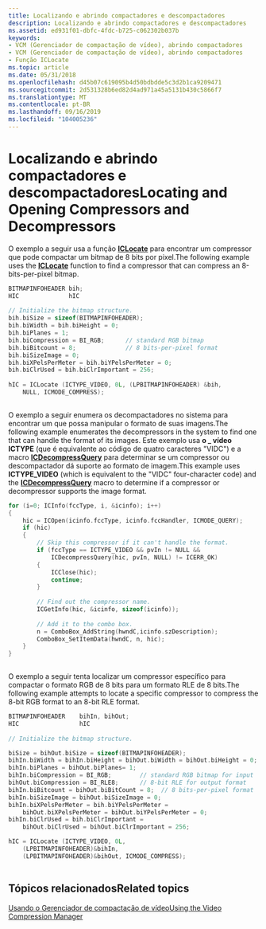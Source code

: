 ```yaml
---
title: Localizando e abrindo compactadores e descompactadores
description: Localizando e abrindo compactadores e descompactadores
ms.assetid: ed931f01-dbfc-4fdc-b725-c062302b037b
keywords:
- VCM (Gerenciador de compactação de vídeo), abrindo compactadores
- VCM (Gerenciador de compactação de vídeo), abrindo compactadores
- Função ICLocate
ms.topic: article
ms.date: 05/31/2018
ms.openlocfilehash: d45b07c619095b4d50bdbdde5c3d2b1ca9209471
ms.sourcegitcommit: 2d531328b6ed82d4ad971a45a5131b430c5866f7
ms.translationtype: MT
ms.contentlocale: pt-BR
ms.lasthandoff: 09/16/2019
ms.locfileid: "104005236"
---
```

# <a name="locating-and-opening-compressors-and-decompressors"></a><span data-ttu-id="8a881-106">Localizando e abrindo compactadores e descompactadores</span><span class="sxs-lookup"><span data-stu-id="8a881-106">Locating and Opening Compressors and Decompressors</span></span>

<span data-ttu-id="8a881-107">O exemplo a seguir usa a função [**ICLocate**](/windows/desktop/api/Vfw/nf-vfw-iclocate) para encontrar um compressor que pode compactar um bitmap de 8 bits por pixel.</span><span class="sxs-lookup"><span data-stu-id="8a881-107">The following example uses the [**ICLocate**](/windows/desktop/api/Vfw/nf-vfw-iclocate) function to find a compressor that can compress an 8-bits-per-pixel bitmap.</span></span>


```C++
BITMAPINFOHEADER bih; 
HIC              hIC 
 
// Initialize the bitmap structure. 
bih.biSize = sizeof(BITMAPINFOHEADER); 
bih.biWidth = bih.biHeight = 0; 
bih.biPlanes = 1; 
bih.biCompression = BI_RGB;      // standard RGB bitmap 
bih.biBitcount = 8;              // 8 bits-per-pixel format 
bih.biSizeImage = 0; 
bih.biXPelsPerMeter = bih.biYPelsPerMeter = 0; 
bih.biClrUsed = bih.biClrImportant = 256; 
 
hIC = ICLocate (ICTYPE_VIDEO, 0L, (LPBITMAPINFOHEADER) &bih, 
    NULL, ICMODE_COMPRESS); 
 
```



<span data-ttu-id="8a881-108">O exemplo a seguir enumera os decompactadores no sistema para encontrar um que possa manipular o formato de suas imagens.</span><span class="sxs-lookup"><span data-stu-id="8a881-108">The following example enumerates the decompressors in the system to find one that can handle the format of its images.</span></span> <span data-ttu-id="8a881-109">Este exemplo usa **o \_ vídeo ICTYPE** (que é equivalente ao código de quatro caracteres "VIDC") e a macro [**ICDecompressQuery**](/windows/desktop/api/Vfw/nf-vfw-icdecompressquery) para determinar se um compressor ou descompactador dá suporte ao formato de imagem.</span><span class="sxs-lookup"><span data-stu-id="8a881-109">This example uses **ICTYPE\_VIDEO** (which is equivalent to the "VIDC" four-character code) and the [**ICDecompressQuery**](/windows/desktop/api/Vfw/nf-vfw-icdecompressquery) macro to determine if a compressor or decompressor supports the image format.</span></span>


```C++
for (i=0; ICInfo(fccType, i, &icinfo); i++) 
{ 
    hic = ICOpen(icinfo.fccType, icinfo.fccHandler, ICMODE_QUERY); 
    if (hic) 
    { 
        // Skip this compressor if it can't handle the format. 
        if (fccType == ICTYPE_VIDEO && pvIn != NULL && 
            ICDecompressQuery(hic, pvIn, NULL) != ICERR_OK) 
        { 
            ICClose(hic); 
            continue; 
        } 
 
        // Find out the compressor name. 
        ICGetInfo(hic, &icinfo, sizeof(icinfo)); 
 
        // Add it to the combo box. 
        n = ComboBox_AddString(hwndC,icinfo.szDescription); 
        ComboBox_SetItemData(hwndC, n, hic); 
    } 
} 
 
```



<span data-ttu-id="8a881-110">O exemplo a seguir tenta localizar um compressor específico para compactar o formato RGB de 8 bits para um formato RLE de 8 bits.</span><span class="sxs-lookup"><span data-stu-id="8a881-110">The following example attempts to locate a specific compressor to compress the 8-bit RGB format to an 8-bit RLE format.</span></span>


```C++
BITMAPINFOHEADER    bihIn, bihOut; 
HIC                 hIC 
 
// Initialize the bitmap structure. 

biSize = bihOut.biSize = sizeof(BITMAPINFOHEADER); 
bihIn.biWidth = bihIn.biHeight = bihOut.biWidth = bihOut.biHeight = 0; 
bihIn.biPlanes = bihOut.biPlanes= 1; 
bihIn.biCompression = BI_RGB;        // standard RGB bitmap for input 
bihOut.biCompression = BI_RLE8;      // 8-bit RLE for output format 
bihIn.biBitcount = bihOut.biBitCount = 8;  // 8 bits-per-pixel format 
bihIn.biSizeImage = bihOut.biSizeImage = 0; 
bihIn.biXPelsPerMeter = bih.biYPelsPerMeter = 
    bihOut.biXPelsPerMeter = bihOut.biYPelsPerMeter = 0; 
bihIn.biClrUsed = bih.biClrImportant = 
    bihOut.biClrUsed = bihOut.biClrImportant = 256; 

hIC = ICLocate (ICTYPE_VIDEO, 0L, 
    (LPBITMAPINFOHEADER)&bihIn, 
    (LPBITMAPINFOHEADER)&bihOut, ICMODE_COMPRESS); 
 
```



## <a name="related-topics"></a><span data-ttu-id="8a881-111">Tópicos relacionados</span><span class="sxs-lookup"><span data-stu-id="8a881-111">Related topics</span></span>

<dl> <dt>

[<span data-ttu-id="8a881-112">Usando o Gerenciador de compactação de vídeo</span><span class="sxs-lookup"><span data-stu-id="8a881-112">Using the Video Compression Manager</span></span>](using-the-video-compression-manager.md)
</dt> </dl>

 

 





